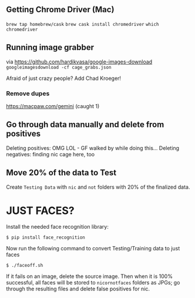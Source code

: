 ## Getting Chrome Driver (Mac)
`brew tap homebrew/cask`
`brew cask install chromedriver`
`which chromedriver`

## Running image grabber
via https://github.com/hardikvasa/google-images-download
`googleimagesdownload -cf cage_grabs.json`

Afraid of just crazy people?  Add Chad Kroeger!

### Remove dupes
https://macpaw.com/gemini (caught 1)

## Go through data manually and delete from positives
Deleting positives: OMG LOL - GF walked by while doing this...
Deleting negatives:  finding nic cage here, too

## Move 20% of the data to Test
Create `Testing Data` with `nic` and `not` folders with 20% of the finalized data.


# JUST FACES?
Install the needed face recognition library:
```shell
$ pip install face_recognition
```

Now run the following command to convert Testing/Training data to just faces
```shell
$ ./faceoff.sh
```

If it fails on an image, delete the source image.  Then when it is 100% successful, all faces will be stored to `nicornotfaces` folders as JPGs; go through the resulting files and delete false positives for nic.
